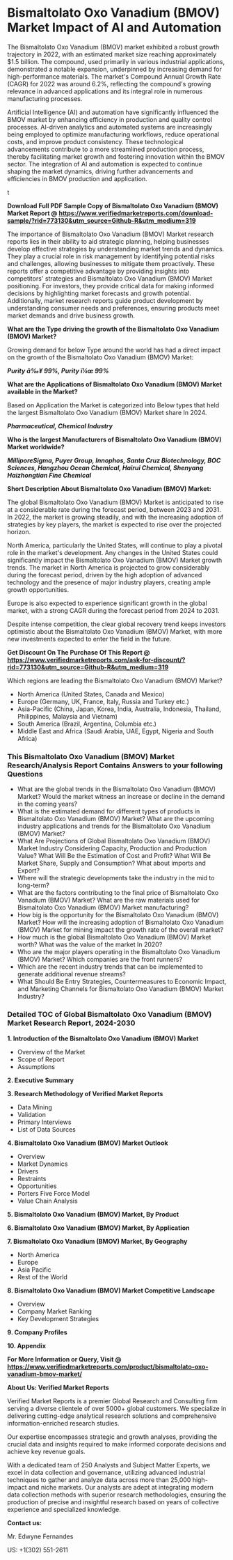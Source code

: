 <meta name="title" content="Global Bismaltolato Oxo Vanadium (BMOV) Market Impact of AI and Automation"><meta name="description" content="The Bismaltolato Oxo Vanadium (BMOV) market exhibited a robust growth trajectory in 2022, with an estimated market size reaching approximately $1.5 billion. The compou"><meta name="title" content="Bismaltolato Oxo Vanadium (BMOV) Market Size, Share, Scope, Trends, Growth, Opportunities, Analysis, Forecast"><h1>Bismaltolato Oxo Vanadium (BMOV) Market Impact of AI and Automation</h1><p>The Bismaltolato Oxo Vanadium (BMOV) market exhibited a robust growth trajectory in 2022, with an estimated market size reaching approximately $1.5 billion. The compound, used primarily in various industrial applications, demonstrated a notable expansion, underpinned by increasing demand for high-performance materials. The market's Compound Annual Growth Rate (CAGR) for 2022 was around 6.2%, reflecting the compound's growing relevance in advanced applications and its integral role in numerous manufacturing processes.</p><p>Artificial Intelligence (AI) and automation have significantly influenced the BMOV market by enhancing efficiency in production and quality control processes. AI-driven analytics and automated systems are increasingly being employed to optimize manufacturing workflows, reduce operational costs, and improve product consistency. These technological advancements contribute to a more streamlined production process, thereby facilitating market growth and fostering innovation within the BMOV sector. The integration of AI and automation is expected to continue shaping the market dynamics, driving further advancements and efficiencies in BMOV production and application.</p>t</p><p id="" class=""><strong>Download Full PDF Sample Copy of Bismaltolato Oxo Vanadium (BMOV) Market Report @ <a href="https://www.verifiedmarketreports.com/download-sample/?rid=773130&utm_source=Github-R&utm_medium=319" target="_blank">https://www.verifiedmarketreports.com/download-sample/?rid=773130&utm_source=Github-R&utm_medium=319</a></strong></p><p>The importance of&nbsp;Bismaltolato Oxo Vanadium (BMOV) Market research reports lies in their ability to aid strategic planning, helping businesses develop effective strategies by understanding market trends and dynamics. They play a crucial role in risk management by identifying potential risks and challenges, allowing businesses to mitigate them proactively. These reports offer a competitive advantage by providing insights into competitors' strategies and Bismaltolato Oxo Vanadium (BMOV) Market positioning. For investors, they provide critical data for making informed decisions by highlighting market forecasts and growth potential. Additionally, market research reports guide product development by understanding consumer needs and preferences, ensuring products meet market demands and drive business growth.</p><p><strong>What are the&nbsp;Type driving the growth of the Bismaltolato Oxo Vanadium (BMOV) Market?</strong></p><p id="" class="">Growing demand for below Type around the world has had a direct impact on the growth of the Bismaltolato Oxo Vanadium (BMOV) Market:</p><em><strong>Purity â‰¥ 99%, Purity ï¼œ 99%</strong></em></p><strong>What are the&nbsp;Applications&nbsp;of Bismaltolato Oxo Vanadium (BMOV) Market available in the Market?</strong></p><p id="" class="">Based on Application the Market is categorized into Below types that held the largest Bismaltolato Oxo Vanadium (BMOV) Market share In 2024.</p><em><strong>Pharmaceutical, Chemical Industry</strong></em></p><strong>Who is the largest Manufacturers of Bismaltolato Oxo Vanadium (BMOV) Market worldwide?</strong></p><p><em><strong>MilliporeSigma, Puyer Group, Innophos, Santa Cruz Biotechnology, BOC Sciences, Hangzhou Ocean Chemical, Hairui Chemical, Shenyang Haizhongtian Fine Chemical</strong></em></p><p id="" class=""><strong>Short Description About Bismaltolato Oxo Vanadium (BMOV) Market:</strong></p><p>The global Bismaltolato Oxo Vanadium (BMOV) Market is anticipated to rise at a considerable rate during the forecast period, between 2023 and 2031. In 2022, the market is growing steadily, and with the increasing adoption of strategies by key players, the market is expected to rise over the projected horizon.</p><p>North America, particularly the United States, will continue to play a pivotal role in the market's development. Any changes in the United States could significantly impact the Bismaltolato Oxo Vanadium (BMOV) Market growth trends. The market in North America is projected to grow considerably during the forecast period, driven by the high adoption of advanced technology and the presence of major industry players, creating ample growth opportunities.</p><p>Europe is also expected to experience significant growth in the global market, with a strong CAGR during the forecast period from 2024 to 2031.</p><p>Despite intense competition, the clear global recovery trend keeps investors optimistic about the Bismaltolato Oxo Vanadium (BMOV) Market, with more new investments expected to enter the field in the future.</p><p id="" class=""><strong>Get Discount On The Purchase Of This Report @ <a href="https://www.verifiedmarketreports.com/ask-for-discount/?rid=773130&utm_source=Github-R&utm_medium=319" target="_blank">https://www.verifiedmarketreports.com/ask-for-discount/?rid=773130&utm_source=Github-R&utm_medium=319</a></strong></p>Which regions are leading the Bismaltolato Oxo Vanadium (BMOV) Market?</p><ul><li>North America (United States, Canada and Mexico)</li><li>Europe (Germany, UK, France, Italy, Russia and Turkey etc.)</li><li>Asia-Pacific (China, Japan, Korea, India, Australia, Indonesia, Thailand, Philippines, Malaysia and Vietnam)</li><li>South America (Brazil, Argentina, Columbia etc.)</li><li>Middle East and Africa (Saudi Arabia, UAE, Egypt, Nigeria and South Africa)</li></ul><h3 id="" class="">This Bismaltolato Oxo Vanadium (BMOV) Market Research/Analysis Report Contains Answers to your following Questions</h3><ul><li>What are the global trends in the Bismaltolato Oxo Vanadium (BMOV) Market? Would the market witness an increase or decline in the demand in the coming years?</li><li>What is the estimated demand for different types of products in Bismaltolato Oxo Vanadium (BMOV) Market? What are the upcoming industry applications and trends for the Bismaltolato Oxo Vanadium (BMOV) Market?</li><li>What Are Projections of Global Bismaltolato Oxo Vanadium (BMOV) Market Industry Considering Capacity, Production and Production Value? What Will Be the Estimation of Cost and Profit? What Will Be Market Share, Supply and Consumption? What about imports and Export?</li><li>Where will the strategic developments take the industry in the mid to long-term?</li><li>What are the factors contributing to the final price of Bismaltolato Oxo Vanadium (BMOV) Market? What are the raw materials used for Bismaltolato Oxo Vanadium (BMOV) Market manufacturing?</li><li>How big is the opportunity for the Bismaltolato Oxo Vanadium (BMOV) Market? How will the increasing adoption of Bismaltolato Oxo Vanadium (BMOV) Market for mining impact the growth rate of the overall market?</li><li>How much is the global Bismaltolato Oxo Vanadium (BMOV) Market worth? What was the value of the market In 2020?</li><li>Who are the major players operating in the Bismaltolato Oxo Vanadium (BMOV) Market? Which companies are the front runners?</li><li>Which are the recent industry trends that can be implemented to generate additional revenue streams?</li><li>What Should Be Entry Strategies, Countermeasures to Economic Impact, and Marketing Channels for Bismaltolato Oxo Vanadium (BMOV) Market Industry?</li></ul><h3 id="" class="">Detailed TOC of Global Bismaltolato Oxo Vanadium (BMOV) Market Research Report, 2024-2030</h3><p id="" class=""><strong>1. Introduction of the Bismaltolato Oxo Vanadium (BMOV) Market</strong></p><ul><li>Overview of the Market</li><li>Scope of Report</li><li>Assumptions</li></ul><p id="" class=""><strong>2. Executive Summary</strong></p><p id="" class=""><strong>3. Research Methodology of Verified Market Reports</strong></p><ul><li>Data Mining</li><li>Validation</li><li>Primary Interviews</li><li>List of Data Sources</li></ul><p id="" class=""><strong>4. Bismaltolato Oxo Vanadium (BMOV) Market Outlook</strong></p><ul><li>Overview</li><li>Market Dynamics</li><li>Drivers</li><li>Restraints</li><li>Opportunities</li><li>Porters Five Force Model</li><li>Value Chain Analysis</li></ul><p id="" class=""><strong>5. Bismaltolato Oxo Vanadium (BMOV) Market, By Product</strong></p><p id="" class=""><strong>6. Bismaltolato Oxo Vanadium (BMOV) Market, By Application</strong></p><p id="" class=""><strong>7. Bismaltolato Oxo Vanadium (BMOV) Market, By Geography</strong></p><ul><li>North America</li><li>Europe</li><li>Asia Pacific</li><li>Rest of the World</li></ul><p id="" class=""><strong>8. Bismaltolato Oxo Vanadium (BMOV) Market Competitive Landscape</strong></p><ul><li>Overview</li><li>Company Market Ranking</li><li>Key Development Strategies</li></ul><p id="" class=""><strong>9. Company Profiles</strong></p><p id="" class=""><strong>10. Appendix</strong></p><p id="" class=""><strong>For More Information or Query, Visit @ <a href="https://www.verifiedmarketreports.com/product/bismaltolato-oxo-vanadium-bmov-market/" target="_blank">https://www.verifiedmarketreports.com/product/bismaltolato-oxo-vanadium-bmov-market/</a></strong></p><p id="" class=""><strong>About Us: Verified Market Reports</strong></p><p id="" class="">Verified Market Reports is a premier Global Research and Consulting firm serving a diverse clientele of over 5000+ global customers. We specialize in delivering cutting-edge analytical research solutions and comprehensive information-enriched research studies.</p><p id="" class="">Our expertise encompasses strategic and growth analyses, providing the crucial data and insights required to make informed corporate decisions and achieve key revenue goals.</p><p id="" class="">With a dedicated team of 250 Analysts and Subject Matter Experts, we excel in data collection and governance, utilizing advanced industrial techniques to gather and analyze data across more than 25,000 high-impact and niche markets. Our analysts are adept at integrating modern data collection methods with superior research methodologies, ensuring the production of precise and insightful research based on years of collective experience and specialized knowledge.</p><p id="" class=""><strong>Contact us:</strong></p><p id="" class="">Mr. Edwyne Fernandes</p><p id="" class="">US: +1(302) 551-2611</p>
